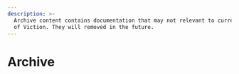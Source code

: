 ```yaml
---
description: >-
  Archive content contains documentation that may not relevant to current state
  of Viction. They will removed in the future.
---
```


# Archive

